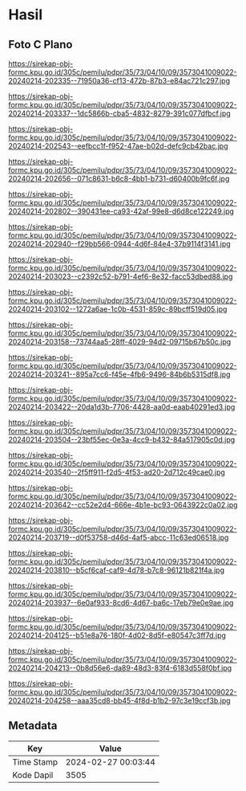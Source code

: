 # Hasil

## Foto C Plano

https://sirekap-obj-formc.kpu.go.id/305c/pemilu/pdpr/35/73/04/10/09/3573041009022-20240214-202335--71950a36-cf13-472b-87b3-e84ac721c297.jpg

https://sirekap-obj-formc.kpu.go.id/305c/pemilu/pdpr/35/73/04/10/09/3573041009022-20240214-203337--1dc5866b-cba5-4832-8279-391c077dfbcf.jpg

https://sirekap-obj-formc.kpu.go.id/305c/pemilu/pdpr/35/73/04/10/09/3573041009022-20240214-202543--eefbcc1f-f952-47ae-b02d-defc9cb42bac.jpg

https://sirekap-obj-formc.kpu.go.id/305c/pemilu/pdpr/35/73/04/10/09/3573041009022-20240214-202656--071c8631-b6c8-4bb1-b731-d60400b9fc6f.jpg

https://sirekap-obj-formc.kpu.go.id/305c/pemilu/pdpr/35/73/04/10/09/3573041009022-20240214-202802--390431ee-ca93-42af-99e8-d6d8ce122249.jpg

https://sirekap-obj-formc.kpu.go.id/305c/pemilu/pdpr/35/73/04/10/09/3573041009022-20240214-202940--f29bb566-0944-4d6f-84e4-37b9114f3141.jpg

https://sirekap-obj-formc.kpu.go.id/305c/pemilu/pdpr/35/73/04/10/09/3573041009022-20240214-203023--c2392c52-b791-4ef6-8e32-facc53dbed88.jpg

https://sirekap-obj-formc.kpu.go.id/305c/pemilu/pdpr/35/73/04/10/09/3573041009022-20240214-203102--1272a6ae-1c0b-4531-859c-89bcff519d05.jpg

https://sirekap-obj-formc.kpu.go.id/305c/pemilu/pdpr/35/73/04/10/09/3573041009022-20240214-203158--73744aa5-28ff-4029-94d2-09715b67b50c.jpg

https://sirekap-obj-formc.kpu.go.id/305c/pemilu/pdpr/35/73/04/10/09/3573041009022-20240214-203241--895a7cc6-f45e-4fb6-9496-84b6b5315df8.jpg

https://sirekap-obj-formc.kpu.go.id/305c/pemilu/pdpr/35/73/04/10/09/3573041009022-20240214-203422--20da1d3b-7706-4428-aa0d-eaab40291ed3.jpg

https://sirekap-obj-formc.kpu.go.id/305c/pemilu/pdpr/35/73/04/10/09/3573041009022-20240214-203504--23bf55ec-0e3a-4cc9-b432-84a517905c0d.jpg

https://sirekap-obj-formc.kpu.go.id/305c/pemilu/pdpr/35/73/04/10/09/3573041009022-20240214-203540--2f5ff911-f2d5-4f53-ad20-2d712c49cae0.jpg

https://sirekap-obj-formc.kpu.go.id/305c/pemilu/pdpr/35/73/04/10/09/3573041009022-20240214-203642--cc52e2d4-666e-4b1e-bc93-0643922c0a02.jpg

https://sirekap-obj-formc.kpu.go.id/305c/pemilu/pdpr/35/73/04/10/09/3573041009022-20240214-203719--d0f53758-d46d-4af5-abcc-11c63ed06518.jpg

https://sirekap-obj-formc.kpu.go.id/305c/pemilu/pdpr/35/73/04/10/09/3573041009022-20240214-203810--b5cf6caf-caf9-4d78-b7c8-96121b821f4a.jpg

https://sirekap-obj-formc.kpu.go.id/305c/pemilu/pdpr/35/73/04/10/09/3573041009022-20240214-203937--6e0af933-8cd6-4d67-ba6c-17eb79e0e9ae.jpg

https://sirekap-obj-formc.kpu.go.id/305c/pemilu/pdpr/35/73/04/10/09/3573041009022-20240214-204125--b51e8a76-180f-4d02-8d5f-e80547c3ff7d.jpg

https://sirekap-obj-formc.kpu.go.id/305c/pemilu/pdpr/35/73/04/10/09/3573041009022-20240214-204213--0b8d56e6-da89-48d3-83f4-6183d558f0bf.jpg

https://sirekap-obj-formc.kpu.go.id/305c/pemilu/pdpr/35/73/04/10/09/3573041009022-20240214-204258--aaa35cd8-bb45-4f8d-b1b2-97c3e19ccf3b.jpg


## Metadata

| Key        | Value               |
| ---------- | ------------------- |
| Time Stamp | 2024-02-27 00:03:44 |
| Kode Dapil | 3505                |



